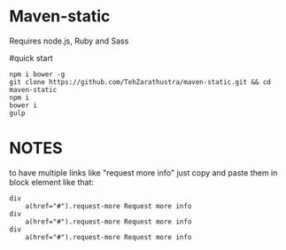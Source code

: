 # Maven-static

Requires node.js, Ruby and Sass

#quick start
```
npm i bower -g
git clone https://github.com/TehZarathustra/maven-static.git && cd maven-static
npm i
bower i
gulp
```

# NOTES

to have multiple links like "request more info" just copy and paste them in block element like that:
```
div
    a(href="#").request-more Request more info
div
    a(href="#").request-more Request more info
div
    a(href="#").request-more Request more info
```
